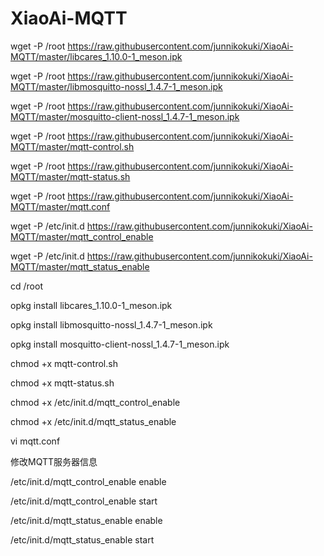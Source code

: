 # XiaoAi-MQTT

wget -P /root https://raw.githubusercontent.com/junnikokuki/XiaoAi-MQTT/master/libcares_1.10.0-1_meson.ipk

wget -P /root https://raw.githubusercontent.com/junnikokuki/XiaoAi-MQTT/master/libmosquitto-nossl_1.4.7-1_meson.ipk

wget -P /root https://raw.githubusercontent.com/junnikokuki/XiaoAi-MQTT/master/mosquitto-client-nossl_1.4.7-1_meson.ipk

wget -P /root https://raw.githubusercontent.com/junnikokuki/XiaoAi-MQTT/master/mqtt-control.sh

wget -P /root https://raw.githubusercontent.com/junnikokuki/XiaoAi-MQTT/master/mqtt-status.sh

wget -P /root https://raw.githubusercontent.com/junnikokuki/XiaoAi-MQTT/master/mqtt.conf

wget -P /etc/init.d https://raw.githubusercontent.com/junnikokuki/XiaoAi-MQTT/master/mqtt_control_enable

wget -P /etc/init.d https://raw.githubusercontent.com/junnikokuki/XiaoAi-MQTT/master/mqtt_status_enable

cd /root

opkg install libcares_1.10.0-1_meson.ipk

opkg install libmosquitto-nossl_1.4.7-1_meson.ipk

opkg install mosquitto-client-nossl_1.4.7-1_meson.ipk

chmod +x mqtt-control.sh

chmod +x mqtt-status.sh

chmod +x /etc/init.d/mqtt_control_enable

chmod +x /etc/init.d/mqtt_status_enable

vi mqtt.conf

修改MQTT服务器信息

/etc/init.d/mqtt_control_enable enable

/etc/init.d/mqtt_control_enable start

/etc/init.d/mqtt_status_enable enable

/etc/init.d/mqtt_status_enable start
